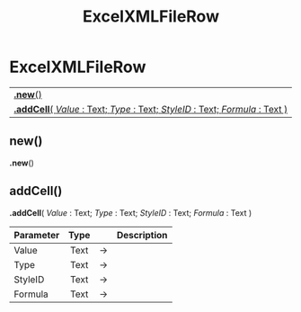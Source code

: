 ﻿---
layout: default
title: ExcelXMLFileRow
parent: Classes
---

# ExcelXMLFileRow

|   |
|:---|
|[**.new**()](#new)<br>|
|[**.addCell**( *Value* : Text; *Type* : Text; *StyleID* : Text; *Formula* : Text )](#addcell)<br>|


## new()
**.new**()


## addCell()
**.addCell**( *Value* : Text; *Type* : Text; *StyleID* : Text; *Formula* : Text )

|Parameter|Type|   |Description|
|:---|:---:|:---:|:---:|
|Value|Text|->|<Description>|
|Type|Text|->|<Description>|
|StyleID|Text|->|<Description>|
|Formula|Text|->|<Description>|

